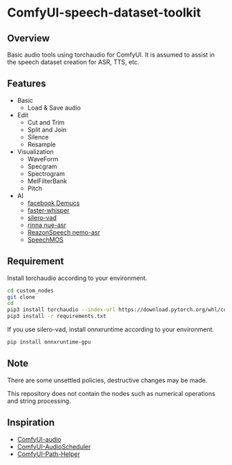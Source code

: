 # ComfyUI-speech-dataset-toolkit

## Overview

Basic audio tools using torchaudio for ComfyUI. It is assumed to assist in the speech dataset creation for ASR, TTS, etc.

## Features

- Basic
    - Load & Save audio
- Edit
    - Cut and Trim
    - Split and Join
    - Silence
    - Resample
- Visualization
    - WaveForm
    - Specgram
    - Spectrogram
    - MelFilterBank
    - Pitch
- AI
    - [facebook Demucs](https://github.com/facebookresearch/demucs)
    - [faster-whisper](https://github.com/SYSTRAN/faster-whisper)
    - [silero-vad](https://github.com/snakers4/silero-vad)
    - [rinna nue-asr](https://github.com/rinnakk/nue-asr)
    - [ReazonSpeech nemo-asr](https://github.com/reazon-research/ReazonSpeech/tree/master/pkg/nemo-asr)
    - [SpeechMOS](https://github.com/tarepan/SpeechMOS)

## Requirement

Install torchaudio according to your environment.

```bash
cd custom_nodes
git clone 
cd 
pip3 install torchaudio --index-url https://download.pytorch.org/whl/cu121
pip3 install -r requirements.txt
```

If you use silero-vad, install onnxruntime according to your environment.
```bash
pip install onnxruntime-gpu
```

## Note

There are some unsettled policies, destructive changes may be made.

This repository does not contain the nodes such as numerical operations and string processing.

## Inspiration

- [ComfyUI-audio](https://github.com/eigenpunk/ComfyUI-audio)
- [ComfyUI-AudioScheduler](https://github.com/a1lazydog/ComfyUI-AudioScheduler)
- [ComfyUI-Path-Helper](https://github.com/Billius-AI/ComfyUI-Path-Helper)

